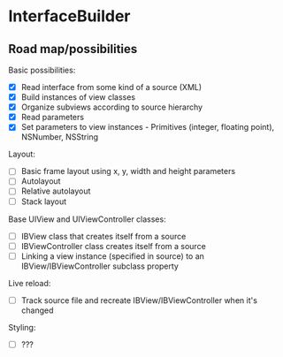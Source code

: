 # InterfaceBuilder

## Road map/possibilities

Basic possibilities:
- [x] Read interface from some kind of a source (XML)
- [x] Build instances of view classes
- [x] Organize subviews according to source hierarchy
- [x] Read parameters 
- [x] Set parameters to view instances - Primitives (integer, floating point), NSNumber, NSString
 
Layout:
- [ ] Basic frame layout using x, y, width and height parameters
- [ ] Autolayout
- [ ] Relative autolayout
- [ ] Stack layout

Base UIView and UIViewController classes:
- [ ] IBView class that creates itself from a source
- [ ] IBViewController class creates itself from a source
- [ ] Linking a view instance (specified in source) to an IBView/IBViewController subclass property

Live reload:
- [ ] Track source file and recreate IBView/IBViewController when it's changed

Styling:
- [ ] ???
